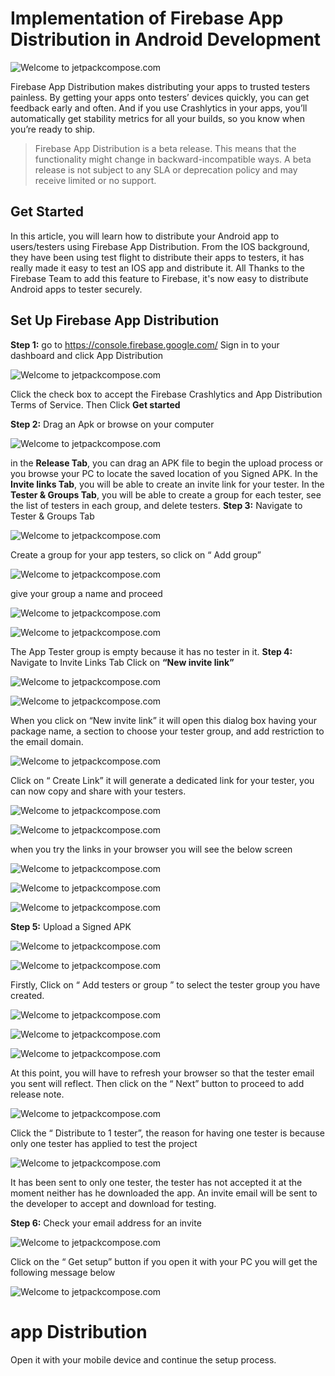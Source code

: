 # Implementation of Firebase App Distribution in Android Development

![Welcome to jetpackcompose.com](https://miro.medium.com/max/1400/1*2H2wzDBa6mzBaPN5DpcQ_g.jpeg)

Firebase App Distribution makes distributing your apps to trusted testers painless. By getting your apps onto testers’ devices quickly, you can get feedback early and often. And if you use Crashlytics in your apps, you’ll automatically get stability metrics for all your builds, so you know when you’re ready to ship.

> Firebase App Distribution is a beta release. This means that the functionality might change in backward-incompatible ways. A beta release is not subject to any SLA or deprecation policy and may receive limited or no support.

## Get Started

In this article, you will learn how to distribute your Android app to users/testers using Firebase App Distribution.
From the IOS background, they have been using test flight to distribute their apps to testers, it has really made it easy to test an IOS app and distribute it.
All Thanks to the Firebase Team to add this feature to Firebase, it's now easy to distribute Android apps to tester securely.

## Set Up Firebase App Distribution

**Step 1:** go to https://console.firebase.google.com/
Sign in to your dashboard and click App Distribution

![Welcome to jetpackcompose.com](https://miro.medium.com/max/1400/1*vlzSIezBQLubi7msJQr_iw.png)

Click the check box to accept the Firebase Crashlytics and App Distribution Terms of Service.
Then Click **Get started**

**Step 2:** Drag an Apk or browse on your computer

![Welcome to jetpackcompose.com](https://miro.medium.com/max/1400/1*3I70THkM-zrRqe-Ahzd-Qw.png)

in the **Release Tab**, you can drag an APK file to begin the upload process or you browse your PC to locate the saved location of you Signed APK.
In the **Invite links Tab**, you will be able to create an invite link for your tester.
In the **Tester & Groups Tab**, you will be able to create a group for each tester, see the list of testers in each group, and delete testers.
**Step 3:** Navigate to Tester & Groups Tab

![Welcome to jetpackcompose.com](https://miro.medium.com/max/1400/1*iRhgFyub-T4z-1R8Bx7Ytg.png)

Create a group for your app testers, so click on “ Add group”

![Welcome to jetpackcompose.com](https://miro.medium.com/max/1400/1*wWspBgBdEQwVR7_kbsFRvw.png)

give your group a name and proceed

![Welcome to jetpackcompose.com](https://miro.medium.com/max/1400/1*pgzbf2JeSYwPVJObclt4ag.png)

![Welcome to jetpackcompose.com](https://miro.medium.com/max/1400/1*9wBpVVwFDT7aU3mOY6hTwg.png)

The App Tester group is empty because it has no tester in it.
**Step 4:** Navigate to Invite Links Tab
Click on **“New invite link”**

![Welcome to jetpackcompose.com](https://miro.medium.com/max/1400/1*4nF5-k3P76g61Ns3_WkQqA.png)

![Welcome to jetpackcompose.com](https://miro.medium.com/max/1400/1*rKDcjvvcAGZ90gT3blUH6w.png)

When you click on “New invite link” it will open this dialog box having your package name, a section to choose your tester group, and add restriction to the email domain.

![Welcome to jetpackcompose.com](https://miro.medium.com/max/1400/1*GGQRnfjdh1Yy4dftKK-QSA.png)

Click on “ Create Link” it will generate a dedicated link for your tester, you can now copy and share with your testers.

![Welcome to jetpackcompose.com](https://miro.medium.com/max/1400/1*bMsXc_gu0MDAJ4YUsv3zHg.png)

![Welcome to jetpackcompose.com](https://miro.medium.com/max/1400/1*0VLS6cjzDKf-6N-cd-FXcA.png)

when you try the links in your browser you will see the below screen

![Welcome to jetpackcompose.com](https://miro.medium.com/max/1400/1*YjgOzcYo7mZFbHRHBlwfYA.png)

![Welcome to jetpackcompose.com](https://miro.medium.com/max/1400/1*jj01iNUTAQHmOaRU2opy2A.png)

![Welcome to jetpackcompose.com](https://miro.medium.com/max/1400/1*hgeCwWP2Bp_pZnJdGbKXAw.png)

**Step 5:** Upload a Signed APK

![Welcome to jetpackcompose.com](https://miro.medium.com/max/1400/1*UMPvuT7-pHiFn56NS3RrAg.png)

![Welcome to jetpackcompose.com](https://miro.medium.com/max/1400/1*vg0YQIg-X3bn-COBhvr4bg.png)

Firstly, Click on “ Add testers or group ” to select the tester group you have created.

![Welcome to jetpackcompose.com](https://miro.medium.com/max/1400/1*boT-Zmo8EWAsViMCRVuvxw.png)

![Welcome to jetpackcompose.com](https://miro.medium.com/max/1400/1*WL9f2adQXuUt8b1VVxrnpw.png)

![Welcome to jetpackcompose.com](https://miro.medium.com/max/1400/1*Texr8fy4xcETywlzeqz4KQ.png)

At this point, you will have to refresh your browser so that the tester email you sent will reflect.
Then click on the “ Next” button to proceed to add release note.

![Welcome to jetpackcompose.com](https://miro.medium.com/max/1400/1*rY1Q4Z7iD9u5xR1pFqfJeA.png)

Click the “ Distribute to 1 tester”, the reason for having one tester is because only one tester has applied to test the project

![Welcome to jetpackcompose.com](https://miro.medium.com/max/1400/1*qZo90Ks3G4aVZsnImnrzXw.png)

It has been sent to only one tester, the tester has not accepted it at the moment neither has he downloaded the app.
An invite email will be sent to the developer to accept and download for testing.

**Step 6:** Check your email address for an invite

![Welcome to jetpackcompose.com](https://miro.medium.com/max/1400/1*MR6h4YIGGu4Xdpukg1dGmw.png)

Click on the “ Get setup” button
if you open it with your PC you will get the following message below

![Welcome to jetpackcompose.com](https://miro.medium.com/max/1400/1*7GGj5P6tTzRN0qUDtxhsiQ.png)

# app Distribution
Open it with your mobile device and continue the setup process.